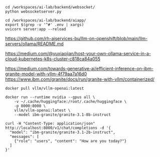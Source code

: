 


```
cd /workspaces/ai-lab/backend/websocket/
python websocketserver.py 
```


```
cd /workspaces/ai-lab/backend/aiapp/
export $(grep -v '^#' .env | xargs)
uvicorn server:app --reload
```





https://github.com/rh-aiservices-bu/llm-on-openshift/blob/main/llm-servers/ollama/README.md


https://medium.com/@yuxiaojian/host-your-own-ollama-service-in-a-cloud-kubernetes-k8s-cluster-c818ca84a055


https://medium.com/towards-generative-ai/efficient-inference-on-ibm-granite-model-with-vllm-4f79aa7a16d0
https://www.ibm.com/granite/docs/run/granite-with-vllm/containerized/

```
docker pull vllm/vllm-openai:latest

docker run --runtime nvidia --gpus all \
    -v ~/.cache/huggingface:/root/.cache/huggingface \
    -p 8000:8000 \
    vllm/vllm-openai:latest \
    --model ibm-granite/granite-3.1-8b-instruct

curl -H "Content-Type: application/json" http://localhost:8000/v1/chat/completions -d '{
  "model": "ibm-granite/granite-3.1-2b-instruct",
  "messages": [
    {"role": "users", "content": "How are you today?"}
  ]
}'
```